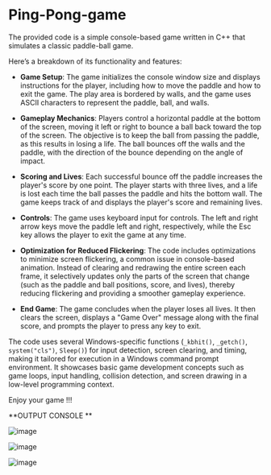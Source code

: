 # Ping-Pong-game
The provided code is a simple console-based game written in C++ that simulates a classic paddle-ball game.

Here’s a breakdown of its functionality and features:

- **Game Setup**: The game initializes the console window size and displays instructions for the player, including how to move the paddle and how to exit the game. The play area is bordered by walls, and the game uses ASCII characters to represent the paddle, ball, and walls.

- **Gameplay Mechanics**: Players control a horizontal paddle at the bottom of the screen, moving it left or right to bounce a ball back toward the top of the screen. The objective is to keep the ball from passing the paddle, as this results in losing a life. The ball bounces off the walls and the paddle, with the direction of the bounce depending on the angle of impact.

- **Scoring and Lives**: Each successful bounce off the paddle increases the player's score by one point. The player starts with three lives, and a life is lost each time the ball passes the paddle and hits the bottom wall. The game keeps track of and displays the player's score and remaining lives.

- **Controls**: The game uses keyboard input for controls. The left and right arrow keys move the paddle left and right, respectively, while the Esc key allows the player to exit the game at any time.

- **Optimization for Reduced Flickering**: The code includes optimizations to minimize screen flickering, a common issue in console-based animation. Instead of clearing and redrawing the entire screen each frame, it selectively updates only the parts of the screen that change (such as the paddle and ball positions, score, and lives), thereby reducing flickering and providing a smoother gameplay experience.

- **End Game**: The game concludes when the player loses all lives. It then clears the screen, displays a "Game Over" message along with the final score, and prompts the player to press any key to exit.

The code uses several Windows-specific functions (`_kbhit()`, `_getch()`, `system("cls")`, `Sleep()`) for input detection, screen clearing, and timing, making it tailored for execution in a Windows command prompt environment. It showcases basic game development concepts such as game loops, input handling, collision detection, and screen drawing in a low-level programming context.

 Enjoy your game !!!

 
**OUTPUT CONSOLE **


![image](https://github.com/angelvino/Ping-Pong-game/assets/109471128/897f3bf8-2f03-498e-91aa-8a4408966f3b)

![image](https://github.com/angelvino/Ping-Pong-game/assets/109471128/9696e512-d709-485f-ba69-fce1056d5b4c)

![image](https://github.com/angelvino/Ping-Pong-game/assets/109471128/1a9cd358-c713-4787-ae29-b8245cf2e759)


